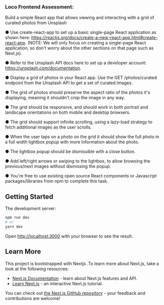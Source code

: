 ### Loco Frontend Assessment:

Build a simple React app that allows viewing and interacting with a grid of curated photos from Unsplash

● Use create-react-app to set up a basic single-page React application as shown here: https://reactjs.org/docs/create-a-new-react-app.html#create-react-app. (NOTE: We will only focus on creating a single-page React application, so don't worry about the other sections on that page such as Next.js).

● Refer to the Unsplash API docs here to set up a developer account: https://unsplash.com/documentation.

● Display a grid of photos in your React app. Use the GET /photos/curated endpoint from the Unsplash API to get a set of curated images.

● The grid of photos should preserve the aspect ratio of the photos it's displaying, meaning it shouldn't crop the image in any way.

● The grid should be responsive, and should work in both portrait and landscape orientations on both mobile and desktop browsers.

● The grid should support infinite scrolling, using a lazy-load strategy to fetch additional images as the user scrolls.

● When the user taps on a photo on the grid it should show the full photo in a full width lightbox popup with more information about the photo.

● The lightbox popup should be dismissible with a close button.

● Add left/right arrows or swiping to the lightbox, to allow browsing the previous/next
images without dismissing the popup.

● You're free to use existing open source React components or Javascript
packages/libraries from npm to complete this task.

## Getting Started

The development server:

```bash
npm run dev
# or
yarn dev
```

Open [http://localhost:3000](http://localhost:3000) with your browser to see the result.

## Learn More

This project is bootstrapped with Nextjs .To learn more about Next.js, take a look at the following resources:

- [Next.js Documentation](https://nextjs.org/docs) - learn about Next.js features and API.
- [Learn Next.js](https://nextjs.org/learn) - an interactive Next.js tutorial.

You can check out [the Next.js GitHub repository](https://github.com/vercel/next.js/) - your feedback and contributions are welcome!

